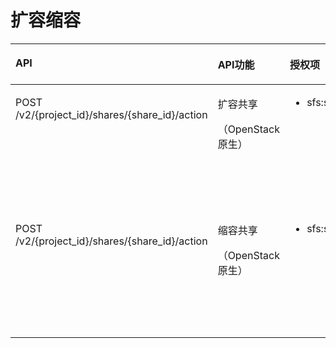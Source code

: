 # 扩容缩容<a name="ZH-CN_TOPIC_0136979286"></a>

<a name="table10500201144614"></a>
<table><thead align="left"><tr id="row1550061113461"><th class="cellrowborder" valign="top" width="23.150000000000002%" id="mcps1.1.5.1.1"><p id="p16500911184611"><a name="p16500911184611"></a><a name="p16500911184611"></a>API</p>
</th>
<th class="cellrowborder" valign="top" width="20.73%" id="mcps1.1.5.1.2"><p id="p550041124613"><a name="p550041124613"></a><a name="p550041124613"></a>API功能</p>
</th>
<th class="cellrowborder" valign="top" width="19.650000000000002%" id="mcps1.1.5.1.3"><p id="p1550071117468"><a name="p1550071117468"></a><a name="p1550071117468"></a>授权项</p>
</th>
<th class="cellrowborder" valign="top" width="36.47%" id="mcps1.1.5.1.4"><p id="p17500711194618"><a name="p17500711194618"></a><a name="p17500711194618"></a>授权作用域</p>
</th>
</tr>
</thead>
<tbody><tr id="row1850081111469"><td class="cellrowborder" valign="top" width="23.150000000000002%" headers="mcps1.1.5.1.1 "><p id="zh-cn_topic_0076901182_li61346876p0"><a name="zh-cn_topic_0076901182_li61346876p0"></a><a name="zh-cn_topic_0076901182_li61346876p0"></a>POST /v2/{project_id}/shares/{share_id}/action</p>
</td>
<td class="cellrowborder" valign="top" width="20.73%" headers="mcps1.1.5.1.2 "><p id="p261925114518"><a name="p261925114518"></a><a name="p261925114518"></a>扩容共享</p>
<p id="p369615322438"><a name="p369615322438"></a><a name="p369615322438"></a>（OpenStack原生）</p>
</td>
<td class="cellrowborder" valign="top" width="19.650000000000002%" headers="mcps1.1.5.1.3 "><a name="ul5221162535419"></a><a name="ul5221162535419"></a><ul id="ul5221162535419"><li>sfs:shares:ShareAction</li></ul>
</td>
<td class="cellrowborder" valign="top" width="36.47%" headers="mcps1.1.5.1.4 "><a name="ul17920152735612"></a><a name="ul17920152735612"></a><ul id="ul17920152735612"><li>支持：</li></ul>
<p id="p79206276568"><a name="p79206276568"></a><a name="p79206276568"></a><span>项目</span><span>(Project)</span></p>
<p id="p16920172713564"><a name="p16920172713564"></a><a name="p16920172713564"></a><span>企业项目</span><span>(Enterprise Project)</span></p>
</td>
</tr>
<tr id="row12500191118469"><td class="cellrowborder" valign="top" width="23.150000000000002%" headers="mcps1.1.5.1.1 "><p id="p12885124412512"><a name="p12885124412512"></a><a name="p12885124412512"></a>POST /v2/{project_id}/shares/{share_id}/action</p>
</td>
<td class="cellrowborder" valign="top" width="20.73%" headers="mcps1.1.5.1.2 "><p id="p105001411104618"><a name="p105001411104618"></a><a name="p105001411104618"></a>缩容共享</p>
<p id="p1567502915569"><a name="p1567502915569"></a><a name="p1567502915569"></a>（OpenStack原生）</p>
</td>
<td class="cellrowborder" valign="top" width="19.650000000000002%" headers="mcps1.1.5.1.3 "><a name="ul1492452913549"></a><a name="ul1492452913549"></a><ul id="ul1492452913549"><li>sfs:shares:ShareAction</li></ul>
</td>
<td class="cellrowborder" valign="top" width="36.47%" headers="mcps1.1.5.1.4 "><a name="ul71111043145112"></a><a name="ul71111043145112"></a><ul id="ul71111043145112"><li>支持：</li></ul>
<p id="p1011134365110"><a name="p1011134365110"></a><a name="p1011134365110"></a><span>项目</span><span>(Project)</span></p>
<p id="p151118433519"><a name="p151118433519"></a><a name="p151118433519"></a><span>企业项目</span><span>(Enterprise Project)</span></p>
</td>
</tr>
</tbody>
</table>

